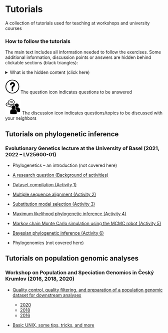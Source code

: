 # Tutorials

A collection of tutorials used for teaching at workshops and university courses

### How to follow the tutorials

The main text includes all information needed to follow the exercises. Some additional information, discussion points or answers are hidden behind clickable sections (black triangles):

 <details>
  <summary>What is the hidden content (click here)</summary>  
  
--------

* "**Further background**" contains additional information to deepen the understanding, including links to publications and videos
* "**Optional**" are either further exercises that can be done for additional practice or alternative commands for locally installed software
* "**Answer**" or "**Hint"/"Help**": include hints or answers to a question. Please <ins>only</ins> read if you really don't know what to do, if you cannot find an answer, or after you have answered the question.
* "**Discussion points**" can help to start a discussion

--------
</details>

![](./img/question_icon.png) The question icon indicates questions to be answered

![](./img/discussion_icon.png) The discussion icon indicates questions/topics to be discussed with your neighbors


## Tutorials on phylogenetic inference
### Evolutionary Genetics lecture at the University of Basel (2021, 2022 – LV25600-01)


* Phylogenetics – an introduction (not covered here)

* [A research question (Background of activities)](./research_question/README.md)

* [Dataset compilation (Activity 1)](./dataset_compilation/README.md)

* [Multiple sequence alignment (Activity 2)](./multiple_sequence_alignment/README.md)

* [Substitution model selection (Activity 3)](./substitution_model_selection/README.md)

* [Maximum likelihood phylogenetic inference (Activity 4)](./maximum_likelihood_phylogenetic_inf/README.md)

* [Markov chain Monte Carlo simulation using the MCMC robot (Activity 5)](./mcmc_robot/README.md)

* [Bayesian phylogenetic inference (Activity 6)](./bayesian_phylogenetic_inference/README.md)

* Phylogenomics (not covered here)


## Tutorials on population genomic analyses
### Workshop on Population and Speciation Genomics in Český Krumlov (2016, 2018, 2020)

* [Quality control, quality filtering, and preparation of a population genomic dataset for downstream analyses](http://evomics.org/learning/population-and-speciation-genomics/2020-population-and-speciation-genomics/first-steps-in-genomic-data-analysis/)

	* [2020](http://evomics.org/learning/population-and-speciation-genomics/2020-population-and-speciation-genomics/first-steps-in-genomic-data-analysis/)
	* [2018](http://evomics.org/learning/population-and-speciation-genomics/2018-population-and-speciation-genomics/vcf-activity/) 
	* [2016](http://evomics.org/learning/population-and-speciation-genomics/2016-population-and-speciation-genomics/fileformats-vcftools-plink/)


* [Basic UNIX, some tips, tricks, and more](http://evomics.org/learning/population-and-speciation-genomics/2018-population-and-speciation-genomics/unix-activity/)